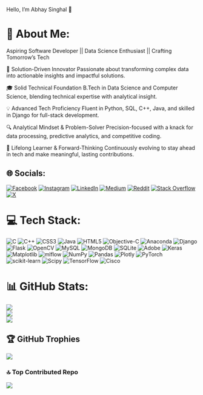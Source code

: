 Hello, I’m Abhay Singhal 👋
# 💫 About Me:

Aspiring Software Developer  ||  Data Science Enthusiast  ||  Crafting Tomorrow’s Tech

🚀 Solution-Driven Innovator
Passionate about transforming complex data into actionable insights and impactful solutions.

🎓 Solid Technical Foundation
B.Tech in Data Science and Computer Science, blending technical expertise with analytical insight.

💡 Advanced Tech Proficiency
Fluent in Python, SQL, C++, Java, and skilled in Django for full-stack development.

🔍 Analytical Mindset & Problem-Solver
Precision-focused with a knack for data processing, predictive analytics, and competitive coding.

🌱 Lifelong Learner & Forward-Thinking
Continuously evolving to stay ahead in tech and make meaningful, lasting contributions.


## 🌐 Socials:
[![Facebook](https://img.shields.io/badge/Facebook-%231877F2.svg?logo=Facebook&logoColor=white)](https://facebook.com/mdpabhay) [![Instagram](https://img.shields.io/badge/Instagram-%23E4405F.svg?logo=Instagram&logoColor=white)](https://instagram.com/mdpabhay) [![LinkedIn](https://img.shields.io/badge/LinkedIn-%230077B5.svg?logo=linkedin&logoColor=white)](https://linkedin.com/in/mdpabhay) [![Medium](https://img.shields.io/badge/Medium-12100E?logo=medium&logoColor=white)](https://medium.com/@mdpabhay) [![Reddit](https://img.shields.io/badge/Reddit-%23FF4500.svg?logo=Reddit&logoColor=white)](https://reddit.com/user/mdpabhay) [![Stack Overflow](https://img.shields.io/badge/-Stackoverflow-FE7A16?logo=stack-overflow&logoColor=white)](https://stackoverflow.com/users/mdpabhay) [![X](https://img.shields.io/badge/X-black.svg?logo=X&logoColor=white)](https://x.com/mdpabhay) 

# 💻 Tech Stack:
![C](https://img.shields.io/badge/c-%2300599C.svg?style=for-the-badge&logo=c&logoColor=white) ![C++](https://img.shields.io/badge/c++-%2300599C.svg?style=for-the-badge&logo=c%2B%2B&logoColor=white) ![CSS3](https://img.shields.io/badge/css3-%231572B6.svg?style=for-the-badge&logo=css3&logoColor=white) ![Java](https://img.shields.io/badge/java-%23ED8B00.svg?style=for-the-badge&logo=openjdk&logoColor=white) ![HTML5](https://img.shields.io/badge/html5-%23E34F26.svg?style=for-the-badge&logo=html5&logoColor=white) ![Objective-C](https://img.shields.io/badge/OBJECTIVE--C-%233A95E3.svg?style=for-the-badge&logo=apple&logoColor=white) ![Anaconda](https://img.shields.io/badge/Anaconda-%2344A833.svg?style=for-the-badge&logo=anaconda&logoColor=white) ![Django](https://img.shields.io/badge/django-%23092E20.svg?style=for-the-badge&logo=django&logoColor=white) ![Flask](https://img.shields.io/badge/flask-%23000.svg?style=for-the-badge&logo=flask&logoColor=white) ![OpenCV](https://img.shields.io/badge/opencv-%23white.svg?style=for-the-badge&logo=opencv&logoColor=white) ![MySQL](https://img.shields.io/badge/mysql-4479A1.svg?style=for-the-badge&logo=mysql&logoColor=white) ![MongoDB](https://img.shields.io/badge/MongoDB-%234ea94b.svg?style=for-the-badge&logo=mongodb&logoColor=white) ![SQLite](https://img.shields.io/badge/sqlite-%2307405e.svg?style=for-the-badge&logo=sqlite&logoColor=white) ![Adobe](https://img.shields.io/badge/adobe-%23FF0000.svg?style=for-the-badge&logo=adobe&logoColor=white) ![Keras](https://img.shields.io/badge/Keras-%23D00000.svg?style=for-the-badge&logo=Keras&logoColor=white) ![Matplotlib](https://img.shields.io/badge/Matplotlib-%23ffffff.svg?style=for-the-badge&logo=Matplotlib&logoColor=black) ![mlflow](https://img.shields.io/badge/mlflow-%23d9ead3.svg?style=for-the-badge&logo=numpy&logoColor=blue) ![NumPy](https://img.shields.io/badge/numpy-%23013243.svg?style=for-the-badge&logo=numpy&logoColor=white) ![Pandas](https://img.shields.io/badge/pandas-%23150458.svg?style=for-the-badge&logo=pandas&logoColor=white) ![Plotly](https://img.shields.io/badge/Plotly-%233F4F75.svg?style=for-the-badge&logo=plotly&logoColor=white) ![PyTorch](https://img.shields.io/badge/PyTorch-%23EE4C2C.svg?style=for-the-badge&logo=PyTorch&logoColor=white) ![scikit-learn](https://img.shields.io/badge/scikit--learn-%23F7931E.svg?style=for-the-badge&logo=scikit-learn&logoColor=white) ![Scipy](https://img.shields.io/badge/SciPy-%230C55A5.svg?style=for-the-badge&logo=scipy&logoColor=%white) ![TensorFlow](https://img.shields.io/badge/TensorFlow-%23FF6F00.svg?style=for-the-badge&logo=TensorFlow&logoColor=white) ![Cisco](https://img.shields.io/badge/cisco-%23049fd9.svg?style=for-the-badge&logo=cisco&logoColor=black)
# 📊 GitHub Stats:
![](https://github-readme-stats.vercel.app/api?username=mdpabhay&theme=dark&hide_border=false&include_all_commits=false&count_private=false)<br/>
![](https://github-readme-streak-stats.herokuapp.com/?user=mdpabhay&theme=dark&hide_border=false)<br/>
![](https://github-readme-stats.vercel.app/api/top-langs/?username=mdpabhay&theme=dark&hide_border=false&include_all_commits=false&count_private=false&layout=compact)

## 🏆 GitHub Trophies
![](https://github-profile-trophy.vercel.app/?username=mdpabhay&theme=merko&no-frame=false&no-bg=true&margin-w=4)

### 🔝 Top Contributed Repo
![](https://github-contributor-stats.vercel.app/api?username=mdpabhay&limit=5&theme=dark&combine_all_yearly_contributions=true)

<!-- Proudly created with GPRM ( https://gprm.itsvg.in ) -->
